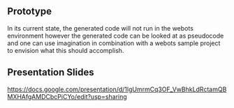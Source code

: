 ## Prototype
In its current state, the generated code will not run in the webots environment however the generated code can be looked at as pseudocode and one can use imagination in combination with a webots sample project to envision what this should accomplish.

## Presentation Slides
https://docs.google.com/presentation/d/1lgUmrmCq3OF_VwBhkLdRctamQBMXHAfgAMDCbcPjCYo/edit?usp=sharing